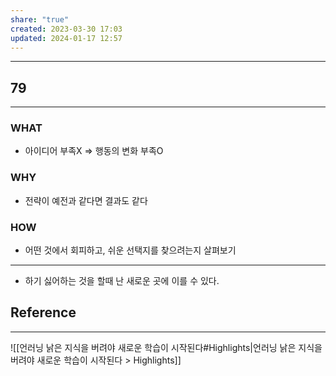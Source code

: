 ```yaml
---
share: "true"
created: 2023-03-30 17:03
updated: 2024-01-17 12:57
---
```


---
## 79
---
### WHAT
- 아이디어 부족X => 행동의 변화 부족O
### WHY
- 전략이 예전과 같다면 결과도 같다
### HOW
- 어떤 것에서 회피하고, 쉬운 선택지를 찾으려는지 살펴보기
---

- 하기 싫어하는 것을 할때 난 새로운 곳에 이를 수 있다.

## Reference
---
![[언러닝  낡은 지식을 버려야 새로운 학습이 시작된다#Highlights|언러닝  낡은 지식을 버려야 새로운 학습이 시작된다 > Highlights]]